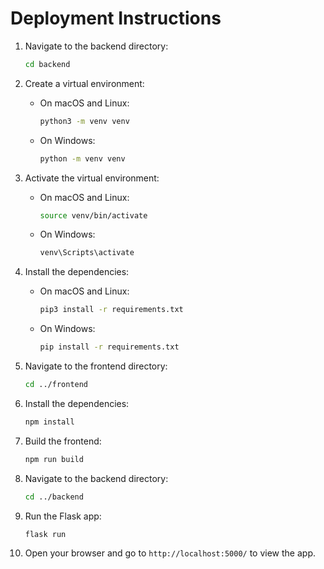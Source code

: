 # Deployment Instructions

1. Navigate to the backend directory:
    ```bash
    cd backend
    ```

2. Create a virtual environment:
    - On macOS and Linux:
        ```bash
        python3 -m venv venv
        ```
    - On Windows:
        ```bash
        python -m venv venv
        ```

3. Activate the virtual environment:
    - On macOS and Linux:
        ```bash
        source venv/bin/activate
        ```
    - On Windows:
        ```bash
        venv\Scripts\activate
        ```

4. Install the dependencies:
    - On macOS and Linux:
        ```bash
        pip3 install -r requirements.txt
        ```
    - On Windows:
        ```bash
        pip install -r requirements.txt
        ```

5. Navigate to the frontend directory:
    ```bash
    cd ../frontend
    ```

6. Install the dependencies:
    ```bash
    npm install
    ```

7. Build the frontend:
    ```bash
    npm run build
    ```

8. Navigate to the backend directory:
    ```bash
    cd ../backend
    ```

9. Run the Flask app:
    ```bash
    flask run
    ```

10. Open your browser and go to `http://localhost:5000/` to view the app.
